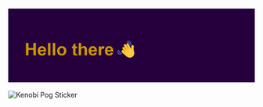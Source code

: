 
<p align="right">
  <img src="https://raw.githubusercontent.com/Agrohrushka/Agrohrushka/ea3d124d9a52921949663b1e25273ac2c3240e3b/header.png" alt="Kenobi Pog Sticker">
</p>

![Kenobi Pog Sticker](https://media.tenor.com/3zYTjSu1N9AAAAAi/kenobi-pog.gif)




